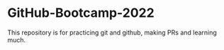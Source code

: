 # GitHub-Bootcamp-2022
This repository is for practicing git and github, making PRs and learning much. 
